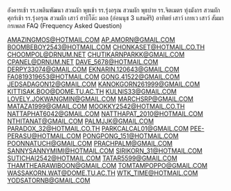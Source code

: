 อังคารเช้า รร.เพลินพัฒนา สวนผัก
พุธเช้า รร.รุ่งอรุณ สวนผัก
พุธบ่าย รร.จิตเมตร ทุ่งมังกร สวนผัก
ศุกร์เช้า รร.รุ่งอรุณ สวนผัก
เสาว์ ฮาบิโต๊ะ มอล (อ่อนนุช 3 แสนศิริ)
อาทิตย์
เสาว์ เกทเว
เสาว์ สัมมากรเพลส
FAQ (Frequency Asked Question)



AMAZINGMOS@HOTMAIL.COM
AP.AMORN@GMAIL.COM
BOOMBEBOY2543@HOTMAIL.COM
CHONKASET@HOTMAIL.CO.TH
CHOOMPOL@DRNUM.NET
CHUTIKARNPARKK@GMAIL.COM
CPANEL@DRNUM.NET
DAVE_5678@HOTMAIL.COM
DERPY33074@GMAIL.COM
EKNARIN.120643@GMAIL.COM
FA0819319653@HOTMAIL.COM
GONG.41522@GMAIL.COM
JEDSADAGON12@GMAIL.COM
KANOKGORN261999@GMAIL.COM
KITTISAK.BOO@DOME.TU.AC.TH
KULNIS33@GMAIL.COM
LOVELY.JOKWANGMIN@GMAIL.COM
MARCHSRP@GMAIL.COM
MATAZA1999@GMAIL.COM
MOOKKY2542@HOTMAIL.CO.TH
NATTAPHAT6042@GMAIL.COM
NATTHAPAT_2010@HOTMAIL.COM
NTHITANAT@GMAIL.COM
PALMJJK@GMAIL.COM
PARADOX_32@HOTMAIL.CO.TH
PARKCALCAL01@GMAIL.COM
PEE-PERASU@HOTMAIL.COM
PONGPONG_151@HOTMAIL.COM
POONNATUCH@GMAIL.COM
PRACHPALM@GMAIL.COM
SANNYSANNYMIMI@HOTMAIL.COM
SIRIKORN_31@HOTMAIL.COM
SUTICHAI2542@HOTMAIL.COM
TATAR5599@GMAIL.COM
THAMTHEARAWIBOON@GMAIL.COM
TOMTAMPOPPO@GMAIL.COM
WASSAKORN.WAT@DOME.TU.AC.TH
WTK_TIME@HOTMAIL.COM
YODSATORNB@GMAIL.COM

